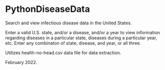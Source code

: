 # PythonDiseaseData
Search and view infectious disease data in the United States.

Enter a valid U.S. state, and/or a disease, and/or a year to view information regarding diseases in a particular state, diseases during a particular year, etc. Enter any combinaton of state, disease, and year, or all three.

Utilizes health-no-head.csv data file for data extraction.

February 2022.
